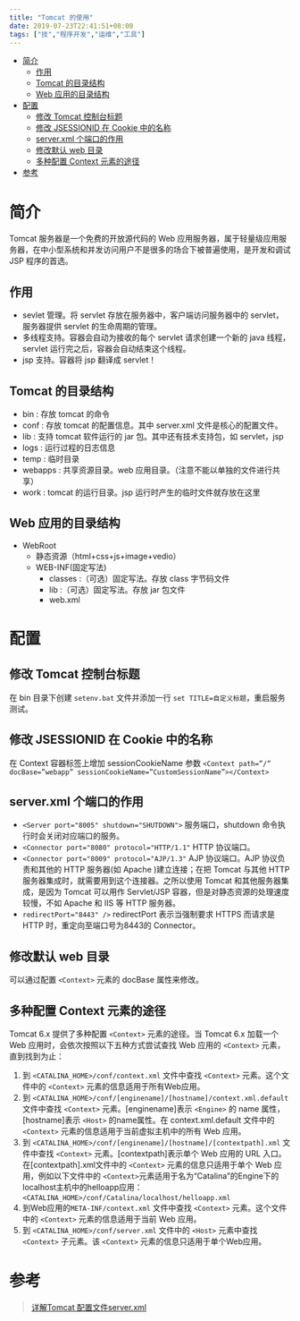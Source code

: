 ```yaml
---
title: "Tomcat 的使用"
date: 2019-07-23T22:41:51+08:00
tags: ["技","程序开发","运维","工具"]
---
```


<!-- vim-markdown-toc GitLab -->

* [简介](#简介)
  * [作用](#作用)
  * [Tomcat 的目录结构](#tomcat-的目录结构)
  * [Web 应用的目录结构](#web-应用的目录结构)
* [配置](#配置)
  * [修改 Tomcat 控制台标题](#修改-tomcat-控制台标题)
  * [修改 JSESSIONID 在 Cookie 中的名称](#修改-jsessionid-在-cookie-中的名称)
  * [server.xml 个端口的作用](#serverxml-个端口的作用)
  * [修改默认 web 目录](#修改默认-web-目录)
  * [多种配置 Context 元素的途径](#多种配置-context-元素的途径)
* [参考](#参考)

<!-- vim-markdown-toc -->

# 简介

Tomcat 服务器是一个免费的开放源代码的 Web 应用服务器，属于轻量级应用服务器，在中小型系统和并发访问用户不是很多的场合下被普遍使用，是开发和调试 JSP 程序的首选。

## 作用

- sevlet 管理。将 servlet 存放在服务器中，客户端访问服务器中的 servlet，服务器提供 servlet 的生命周期的管理。
- 多线程支持。容器会自动为接收的每个 servlet 请求创建一个新的 java 线程，servlet 运行完之后，容器会自动结束这个线程。
- jsp 支持。容器将 jsp 翻译成 servlet！

## Tomcat 的目录结构

- bin : 存放 tomcat 的命令
- conf : 存放 tomcat 的配置信息。其中 server.xml 文件是核心的配置文件。
- lib : 支持 tomcat 软件运行的 jar 包。其中还有技术支持包，如 servlet，jsp
- logs : 运行过程的日志信息
- temp : 临时目录
- webapps : 共享资源目录。web 应用目录。（注意不能以单独的文件进行共享）
- work : tomcat 的运行目录。jsp 运行时产生的临时文件就存放在这里

## Web 应用的目录结构

- WebRoot
  - 静态资源（html+css+js+image+vedio）
  - WEB-INF(固定写法)
    - classes :（可选）固定写法。存放 class 字节码文件
    - lib :（可选）固定写法。存放 jar 包文件
    - web.xml

# 配置

## 修改 Tomcat 控制台标题
在 bin 目录下创建 `setenv.bat` 文件并添加一行 `set TITLE=自定义标题`，重启服务测试。

## 修改 JSESSIONID 在 Cookie 中的名称
在 Context 容器标签上增加 sessionCookieName 参数 `<Context path=”/” docBase=”webapp” sessionCookieName=”CustomSessionName”></Context>`

## server.xml 个端口的作用

- `<Server port="8005" shutdown="SHUTDOWN">` 服务端口，shutdown 命令执行时会关闭对应端口的服务。
- `<Connector port="8080" protocol="HTTP/1.1"` HTTP 协议端口。
- `<Connector port="8009" protocol="AJP/1.3"` AJP 协议端口。AJP 协议负责和其他的 HTTP 服务器(如 Apache )建立连接；在把 Tomcat 与其他 HTTP 服务器集成时，就需要用到这个连接器。之所以使用 Tomcat 和其他服务器集成，是因为 Tomcat 可以用作 Servlet/JSP 容器，但是对静态资源的处理速度较慢，不如 Apache 和 IIS 等 HTTP 服务器。
- `redirectPort="8443" />` redirectPort 表示当强制要求 HTTPS 而请求是 HTTP 时，重定向至端口号为8443的 Connector。

## 修改默认 web 目录

可以通过配置 `<Context>` 元素的 docBase 属性来修改。

## 多种配置 Context 元素的途径

Tomcat 6.x 提供了多种配置 `<Context>` 元素的途径。当 Tomcat 6.x 加载一个 Web 应用时，会依次按照以下五种方式尝试查找 Web 应用的 `<Context>` 元素，直到找到为止：

1. 到 `<CATALINA_HOME>/conf/context.xml` 文件中查找 `<Context>` 元素。这个文件中的 `<Context>` 元素的信息适用于所有Web应用。
2. 到 `<CATALINA_HOME>/conf/[enginename]/[hostname]/context.xml.default` 文件中查找 `<Context>` 元素。[enginename]表示 `<Engine>` 的 name 属性，[hostname]表示 `<Host>` 的name属性。在 context.xml.default 文件中的 `<Context>` 元素的信息适用于当前虚拟主机中的所有 Web 应用。
3. 到 `<CATALINA_HOME>/conf/[enginename]/[hostname]/[contextpath].xml` 文件中查找 `<Context>` 元素。[contextpath]表示单个 Web 应用的 URL 入口。在[contextpath].xml文件中的 `<Context>` 元素的信息只适用于单个 Web 应用，例如以下文件中的 `<Context>`元素适用于名为“Catalina”的Engine下的localhost主机中的helloapp应用： `<CATALINA_HOME>/conf/Catalina/localhost/helloapp.xml`
4. 到Web应用的`META-INF/context.xml` 文件中查找 `<Context>` 元素。这个文件中的 `<Context>` 元素的信息适用于当前 Web 应用。
5. 到 `<CATALINA_HOME>/conf/server.xml` 文件中的 `<Host>` 元素中查找 `<Context>` 子元素。该 `<Context>` 元素的信息只适用于单个Web应用。

# 参考
> [详解Tomcat 配置文件server.xml](https://www.cnblogs.com/kismetv/p/7228274.html)  
